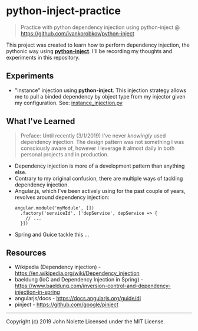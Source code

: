 # python-inject-practice
> Practice with python dependency injection using python-inject @ https://github.com/ivankorobkov/python-inject

This project was created to learn how to perform dependency injection, the pythonic way using [**python-inject**](https://github.com/ivankorobkov/python-inject). I'll be recording my thoughts and experiments in this repository.

## Experiments

* "instance" injection using **python-inject**. This injection strategy allows me to pull a binded dependency by object type from my injector given my configuration. See: [instance_injection.py](https://github.com/neetjn/python-inject-practice/instance_injection.py)

## What I've Learned

> Preface: Until recently (3/1/2019) I've never *knowingly* used dependency injection. The design pattern was not something I was consciously aware of, however I leverage it almost daily in both personal projects and in production.

* Dependency injection is more of a development pattern than anything else.
* Contrary to my original confusion, there are multiple ways of tackling dependency injection.
* Angular.js, which I've been actively using for the past couple of years, revolves around dependency injection:
  ```
  angular.module('myModule', [])
    .factory('serviceId', ['depService', depService => {
      // ...
    }])
  ```
* Spring and Guice tackle this ...

## Resources

* Wikipedia (Dependency injection) - https://en.wikipedia.org/wiki/Dependency_injection
* baeldung (IoC and Dependency Injection in Spring) - https://www.baeldung.com/inversion-control-and-dependency-injection-in-spring
* angularjs/docs - https://docs.angularjs.org/guide/di
* pinject - https://github.com/google/pinject

___

Copyright (c) 2019 John Nolette Licensed under the MIT License.
